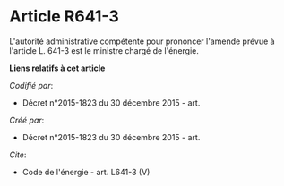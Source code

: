 # Article R641-3

L'autorité administrative compétente pour prononcer l'amende prévue à l'article L. 641-3 est le ministre chargé de l'énergie.

**Liens relatifs à cet article**

_Codifié par_:

  - Décret n°2015-1823 du 30 décembre 2015 - art.

_Créé par_:

  - Décret n°2015-1823 du 30 décembre 2015 - art.

_Cite_:

  - Code de l'énergie - art. L641-3 (V)

